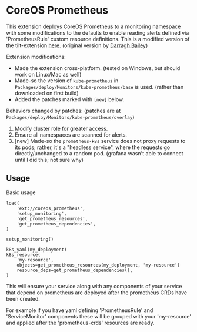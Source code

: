 # CoreOS Prometheus

This extension deploys CoreOS Prometheus to a monitoring namespace with some modifications to the defaults to enable reading alerts defined via 'PrometheusRule' custom resource definitions. This is a modified version of the tilt-extension [here](https://github.com/tilt-dev/tilt-extensions/tree/master/coreos_prometheus). (original version by [Darragh Bailey](https://github.com/electrofelix))

Extension modifications:
* Made the extension cross-platform. (tested on Windows, but should work on Linux/Mac as well)
* Made-so the version of `kube-prometheus` in `Packages/deploy/Monitors/kube-prometheus/base` is used. (rather than downloaded on first build)
* Added the patches marked with `[new]` below.

Behaviors changed by patches: (patches are at `Packages/deploy/Monitors/kube-prometheus/overlay`)
1) Modify cluster role for greater access.
2) Ensure all namespaces are scanned for alerts.
3) [new] Made-so the `prometheus-k8s` service does not proxy requests to its pods; rather, it's a "headless service", where the requests go directly/unchanged to a random pod. (grafana wasn't able to connect until I did this; not sure why)

## Usage

Basic usage
```
load(
    'ext://coreos_prometheus',
    'setup_monitoring',
    'get_prometheus_resources',
    'get_prometheus_dependencies',
)

setup_monitoring()

k8s_yaml(my_deployment)
k8s_resource(
    'my-resource',
    objects=get_prometheus_resources(my_deployment, 'my-resource')
    resource_deps=get_prometheus_dependencies(),
)
```

This will ensure your service along with any components of your service that depend on prometheus are deployed after the prometheus CRDs have been created.

For example if you have yaml defining 'PrometheusRule' and 'ServiceMonitor' components these will be grouped with your 'my-resource' and applied after the 'prometheus-crds' resources are ready.